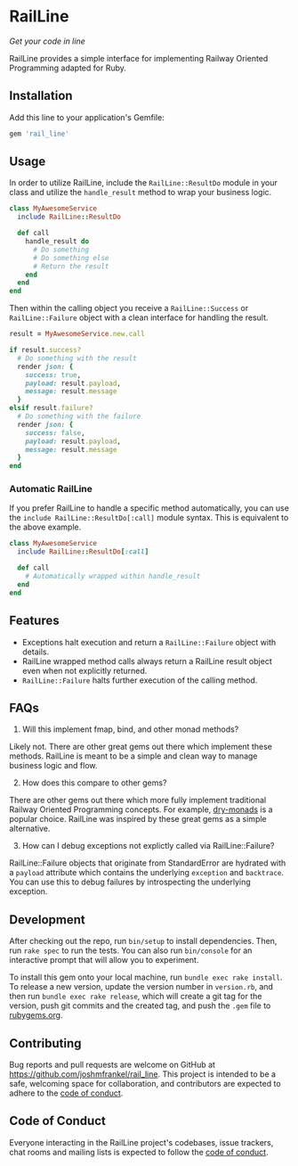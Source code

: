 # RailLine

_Get your code in line_

RailLine provides a simple interface for implementing Railway Oriented Programming adapted for Ruby.

## Installation

Add this line to your application's Gemfile:

```ruby
gem 'rail_line'
```

## Usage

In order to utilize RailLine, include the `RailLine::ResultDo` module in your class and utilize the `handle_result` method to wrap your business logic.

```ruby
class MyAwesomeService
  include RailLine::ResultDo

  def call
    handle_result do
      # Do something
      # Do something else
      # Return the result
    end
  end
end
```

Then within the calling object you receive a `RailLine::Success` or `RailLine::Failure` object with a clean interface for handling the result.

```ruby
result = MyAwesomeService.new.call

if result.success?
  # Do something with the result
  render json: {
    success: true,
    payload: result.payload,
    message: result.message
  }
elsif result.failure?
  # Do something with the failure
  render json: {
    success: false,
    payload: result.payload,
    message: result.message
  }
end
```

### Automatic RailLine

If you prefer RailLine to handle a specific method automatically, you can use the `include RailLine::ResultDo[:call]` module syntax. This is equivalent to the above example.

```ruby
class MyAwesomeService
  include RailLine::ResultDo[:call]

  def call
    # Automatically wrapped within handle_result
  end
end
```

## Features

- Exceptions halt execution and return a `RailLine::Failure` object with details.
- RailLine wrapped method calls always return a RailLine result object even when not explicitly returned.
- `RailLine::Failure` halts further execution of the calling method.

## FAQs

1. Will this implement fmap, bind, and other monad methods?

Likely not. There are other great gems out there which implement these methods. RailLine is meant to be a simple and clean way to manage business logic and flow.

2. How does this compare to other gems?

There are other gems out there which more fully implement traditional Railway Oriented Programming concepts. For example, [dry-monads](https://github.com/dry-rb/dry-monads) is a popular choice. RailLine was inspired by these great gems as a simple alternative.

3. How can I debug exceptions not explictly called via RailLine::Failure?

RailLine::Failure objects that originate from StandardError are hydrated with a `payload` attribute which contains the underlying `exception` and `backtrace`. You can use this to debug failures by introspecting the underlying exception.

## Development

After checking out the repo, run `bin/setup` to install dependencies. Then, run `rake spec` to run the tests. You can also run `bin/console` for an interactive prompt that will allow you to experiment.

To install this gem onto your local machine, run `bundle exec rake install`. To release a new version, update the version number in `version.rb`, and then run `bundle exec rake release`, which will create a git tag for the version, push git commits and the created tag, and push the `.gem` file to [rubygems.org](https://rubygems.org).

## Contributing

Bug reports and pull requests are welcome on GitHub at https://github.com/joshmfrankel/rail_line. This project is intended to be a safe, welcoming space for collaboration, and contributors are expected to adhere to the [code of conduct](https://github.com/joshmfrankel/rail_line/blob/main/CODE_OF_CONDUCT.md).

## Code of Conduct

Everyone interacting in the RailLine project's codebases, issue trackers, chat rooms and mailing lists is expected to follow the [code of conduct](https://github.com/joshmfrankel/rail_line/blob/main/CODE_OF_CONDUCT.md).
